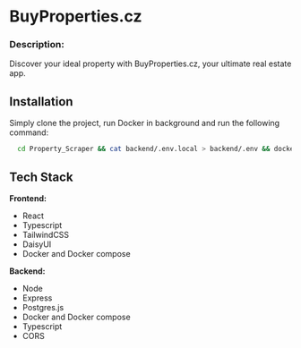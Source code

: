 # BuyProperties.cz

### Description:

Discover your ideal property with BuyProperties.cz, your ultimate real estate app.

## Installation

Simply clone the project, run Docker in background and run the following command:

```bash
  cd Property_Scraper && cat backend/.env.local > backend/.env && docker-compose up
```

## Tech Stack

**Frontend:**

- React
- Typescript
- TailwindCSS
- DaisyUI
- Docker and Docker compose

**Backend:**

- Node
- Express
- Postgres.js
- Docker and Docker compose
- Typescript
- CORS
